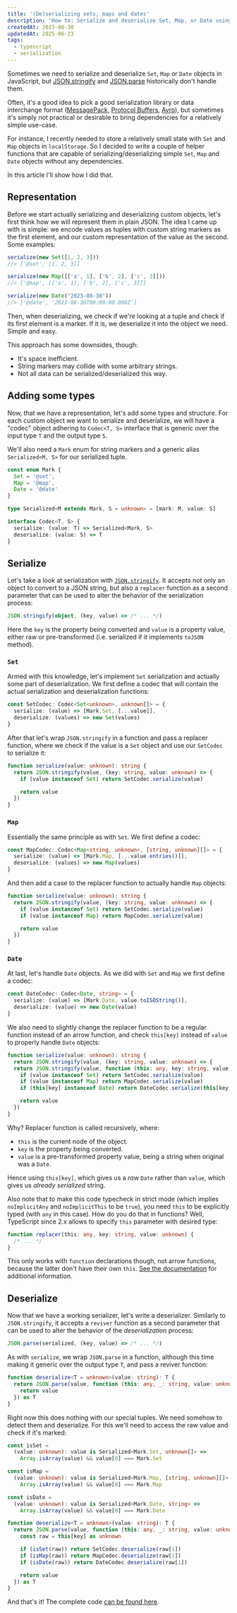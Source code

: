 ```yaml
---
title: '(De)serializing sets, maps and dates'
description: 'How to: Serialize and deserialize Set, Map, or Date using JSON.stringify and JSON.parse.'
createdAt: 2023-08-30
updatedAt: 2025-06-23
tags:
  - typescript
  - serialization
---
```


Sometimes we need to serialize and deserialize `Set`, `Map` or `Date` objects in JavaScript, but [JSON.stringify] and [JSON.parse] historically don't handle them.

Often, it's a good idea to pick a good serialization library or data interchange format ([MessagePack][messagepack], [Protocol Buffers][protobuf], [Avro][avro]), but sometimes it's simply not practical or desirable to bring dependencies for a relatively simple use-case.

For instance, I recently needed to store a relatively small state with `Set` and `Map` objects in `localStorage`. So I decided to write a couple of helper functions that are capable of serializing/deserializing simple `Set`, `Map` and `Date` objects without any dependencies.

In this article I'll show how I did that.

## Representation

Before we start actually serializing and deserializing custom objects, let's first think how we will represent them in plain JSON. The idea I came up with is simple: we encode values as tuples with custom string markers as the first element, and our custom representation of the value as the second. Some examples:

```typescript
serialize(new Set([1, 2, 3]))
//> ['@set', [1, 2, 3]]

serialize(new Map([['a', 1], ['b', 2], ['c', 3]]))
//> ['@map', [['a', 1], ['b', 2], ['c', 3]]]

serialize(new Date("2023-08-30"))
//> ['@date', '2023-08-30T00:00:00.000Z']
```

Then, when deserializing, we check if we're looking at a tuple and check if its first element is a marker. If it is, we deserialize it into the object we need. Simple and easy.

This approach has some downsides, though:

- It's space inefficient.
- String markers may collide with some arbitrary strings.
- Not all data can be serialized/deserialized this way.

## Adding some types

Now, that we have a representation, let's add some types and structure. For each custom object we want to serialize and deserialize, we will have a "codec" object adhering to `Codec<T, S>` interface that is generic over the input type `T` and the output type `S`.

We'll also need a `Mark` enum for string markers and a generic alias `Serialized<M, S>` for our serialized tuple.

```typescript
const enum Mark {
  Set = '@set',
  Map = '@map',
  Date = '@date'
}

type Serialized<M extends Mark, S = unknown> = [mark: M, value: S]

interface Codec<T, S> {
  serialize: (value: T) => Serialized<Mark, S>
  deserialize: (value: S) => T
}
```

## Serialize

Let's take a look at serialization with [`JSON.stringify`][json.stringify]. It accepts not only an object to convert to a JSON string, but also a `replacer` function as a second parameter that can be used to alter the behavior of the serialization process:

```typescript
JSON.stringify(object, (key, value) => /* ... */)
```

Here the `key` is the property being converted and `value` is a property value, either raw or pre-transformed (i.e. serialized if it implements `toJSON` method).

### `Set`

Armed with this knowledge, let's implement `Set` serialization and actually some part of deserialization. We first define a codec that will contain the actual serialization and deserialization functions:

```typescript
const SetCodec: Codec<Set<unknown>, unknown[]> = {
  serialize: (value) => [Mark.Set, [...value]],
  deserialize: (values) => new Set(values)
}
```

After that let's wrap `JSON.stringify` in a function and pass a replacer function, where we check if the value is a `Set` object and use our `SetCodec` to serialize it:

```typescript ins={3}
function serialize(value: unknown): string {
  return JSON.stringify(value, (key: string, value: unknown) => {
    if (value instanceof Set) return SetCodec.serialize(value)

    return value
  })
}
```

### `Map`

Essentially the same principle as with `Set`. We first define a codec:

```typescript
const MapCodec: Codec<Map<string, unknown>, [string, unknown][]> = {
  serialize: (value) => [Mark.Map, [...value.entries()]],
  deserialize: (values) => new Map(values)
}
```

And then add a case to the replacer function to actually handle `Map` objects:

```typescript ins={4}
function serialize(value: unknown): string {
  return JSON.stringify(value, (key: string, value: unknown) => {
    if (value instanceof Set) return SetCodec.serialize(value)
    if (value instanceof Map) return MapCodec.serialize(value)

    return value
  })
}
```

### `Date`

At last, let's handle `Date` objects. As we did with `Set` and `Map` we first define a codec:

```typescript
const DateCodec: Codec<Date, string> = {
  serialize: (value) => [Mark.Date, value.toISOString()],
  deserialize: (value) => new Date(value)
}
```

We also need to slightly change the replacer function to be a regular function instead of an arrow function, and check `this[key]` instead of `value` to properly handle `Date` objects:

```typescript del={2} ins={3, 6}
function serialize(value: unknown): string {
  return JSON.stringify(value, (key: string, value: unknown) => {
  return JSON.stringify(value, function (this: any, key: string, value: unknown) {
    if (value instanceof Set) return SetCodec.serialize(value)
    if (value instanceof Map) return MapCodec.serialize(value)
    if (this[key] instanceof Date) return DateCodec.serialize(this[key])

    return value
  })
}
```

Why? Replacer function is called recursively, where:

- `this` is the current node of the object.
- `key` is the property being converted.
- `value` is a pre-transformed property value, being a string when original was a `Date`.

Hence using `this[key]`, which gives us a _raw_ `Date` rather than `value`, which gives us _already serialized_ string.

Also note that to make this code typecheck in strict mode (which implies `noImplicitAny` and `noImplicitThis` to be `true`), you need `this` to be explicitly typed (with `any` in this case). How do you do that in functions? Well, TypeScript since 2.x allows to specify `this` parameter with desired type:

```typescript
function replacer(this: any, key: string, value: unknown) {
  /* ... */
}
```

This only works with `function` declarations though, not arrow functions, because the latter don't have their own `this`. [See the documentation][this-parameter] for additional information.

## Deserialize

Now that we have a working serializer, let's write a deserializer. Similarly to `JSON.stringify`, it accepts a `reviver` function as a second parameter that can be used to alter the behavior of the _deserialization_ process:

```typescript
JSON.parse(serialized, (key, value) => /* ... */)
```

As with `serialize`, we wrap `JSON.parse` in a function, although this time making it generic over the output type `T`, and pass a reviver function:

```typescript
function deserialize<T = unknown>(value: string): T {
  return JSON.parse(value, function (this: any, _: string, value: unknown) {
    return value
  }) as T
}
```

Right now this does nothing with our special tuples. We need somehow to detect them and deserialize. For this we'll need to access the raw value and check if it's marked:

```typescript ins={1-12, 15-20}
const isSet =
  (value: unknown): value is Serialized<Mark.Set, unknown[]> =>
    Array.isArray(value) && value[0] === Mark.Set

const isMap =
  (value: unknown): value is Serialized<Mark.Map, [string, unknown][]> =>
    Array.isArray(value) && value[0] === Mark.Map

const isDate =
  (value: unknown): value is Serialized<Mark.Date, string> =>
    Array.isArray(value) && value[0] === Mark.Date

function deserialize<T = unknown>(value: string): T {
  return JSON.parse(value, function (this: any, _: string, value: unknown) {
    const raw = this[key] as unknown

    if (isSet(raw)) return SetCodec.deserialize(raw[1])
    if (isMap(raw)) return MapCodec.deserialize(raw[1])
    if (isDate(raw)) return DateCodec.deserialize(raw[1])

    return value
  }) as T
}
```

And that's it! The complete code [can be found here][gist].

<!-- Links. -->

[messagepack]: https://msgpack.org
[protobuf]: https://protobuf.dev
[avro]: https://avro.apache.org

[json.stringify]: https://developer.mozilla.org/en-US/docs/Web/JavaScript/Reference/Global_Objects/JSON/stringify#syntax
[json.parse]: https://developer.mozilla.org/en-US/docs/Web/JavaScript/Reference/Global_Objects/JSON/parse#syntax
[this-parameter]: https://typescriptlang.org/docs/handbook/2/functions.html#declaring-this-in-a-function
[gist]: https://gist.github.com/norskeld/f59eb5a2ee1bde9b7047a9d4bb1af08a
